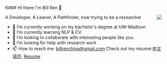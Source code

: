 K### Hi there I'm Bill Ren 👋

<img align="right" src="https://github-readme-stats.vercel.app/api?username=BillRencn&show_icons=true&icon_color=0366d6&bg_color=ffffff&hide_title=true" />
A Developer, A Leaner, A Pathfinder, now trying to be a researcher

- 🔭 I’m currently working on my bachelor's degree at UW-Madison
- 🌱 I’m currently learning NLP & CV.
- 👯 I’m looking to collaborate with interesting people like you.
- 🤔 I’m looking for help with research work
- 📫 How to reach me: billrenchina@gmail.com
Check out my résumé:[中文简历](), [Resume]()

<!--START_SECTION:waka-->
<!--END_SECTION:waka-->
